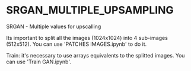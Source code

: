 # SRGAN_MULTIPLE_UPSAMPLING
SRGAN - Multiple values for upscalling 


Its important to split all the images (1024x1024) into 4 sub-images (512x512). You can use 'PATCHES IMAGES.ipynb' to do it.

Train: it's necessary to use arrays equivalents to the splitted images. You can use 'Train GAN.ipynb'.
